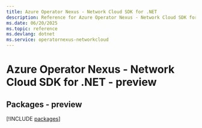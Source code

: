 ```yaml
---
title: Azure Operator Nexus - Network Cloud SDK for .NET
description: Reference for Azure Operator Nexus - Network Cloud SDK for .NET
ms.date: 06/20/2025
ms.topic: reference
ms.devlang: dotnet
ms.service: operatornexus-networkcloud
---
```

# Azure Operator Nexus - Network Cloud SDK for .NET - preview
## Packages - preview
[!INCLUDE [packages](operator-nexus---network-cloud-index.md)]